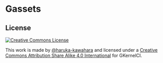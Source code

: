 # Gassets

## License

[![Creative Commons License](http://i.creativecommons.org/l/by-sa/4.0/88x31.png)][cc-by-sa-4.0]

This work is made by [@haruka-kawahara](https://github.com/haruka-kawahara) and licensed under a [Creative Commons Attribution Share Alike 4.0 International][cc-by-sa-4.0] for GKernelCI.

[cc-by-sa-4.0]: https://creativecommons.org/licenses/by-sa/4.0
